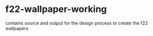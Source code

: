 # f22-wallpaper-working
contains source and output for the design process to create the f22 wallpapers
